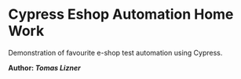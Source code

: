 # Cypress Eshop Automation Home Work

Demonstration of favourite e-shop test automation using Cypress.

**Author: _Tomas Lizner_**
